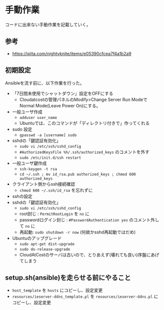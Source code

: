 # 手動作業

コードに出来ない手動作業を記載していく。

## 参考

- https://qiita.com/nightyknite/items/e05390cfcea7f4a1b2a9

## 初期設定

Ansibleを流す前に、以下作業を行った。

- 「7日間未使用でシャットダウン」設定をOFFにする
  - Cloudatcostの管理パネルのModify>Change Server Run Modeで Normal Mode(Leave Power On)にする。
- 一般ユーザ作成
  - `adduser user_name`
  - Ubuntuでは、このコマンドが「ディレクトリ付きで」作ってくれる
- sudo 設定
  - `gpasswd -a [username] sudo`
- sshdの「鍵認証有効化」
  - `sudo vi /etc/ssh/sshd_config`
  - `#AuthorizedKeysFile %h/.ssh/authorized_keys` のコメントを外す
  - `sudo /etc/init.d/ssh restart`
- 一般ユーザ鍵作成
  - `ssh-keygen -t rsa`
  - `cd ~/.ssh ; mv id_rsa.pub authorized_keys ; chmod 600 authorized_keys`
- クライアント側からssh接続確認
  - `chmod 600 ~/.ssh/id_rsa` を忘れずに
- sshの設定
- sshdの「鍵認証有効化」
  - `sudo vi /etc/ssh/sshd_config`
  - root封じ : `PermitRootLogin` を `no` に
  - passwordログイン封じ : `#PasswordAuthentication yes` のコメント外して `no` に
  - 再起動: `sudo shutdown -r now` (何故かsshd再起動ではだめ)
- Ubuntuのアップグレード
  - `sudo apt-get dist-upgrade`
  - `sudo do-release-upgrade`
  - CloudAtCostのサーバは古いので、とりあえず(壊れても良い)序盤にあげてしまう

## setup.sh(ansible)を走らせる前にやること

- `host_template` を `hosts` にコピーし、設定変更
- `resources/ieserver-ddns_template.pl` を `resources/ieserver-ddns.pl` にコピーし、設定変更
